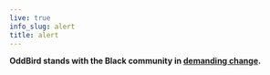 ```yaml
---
live: true
info_slug: alert
title: alert
---
```


**OddBird stands with the Black community in
[demanding change](/community/blm/).**
